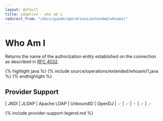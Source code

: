 ```yaml
---
layout: default
title: Ldaptive - who am i
redirect_from: "/docs/guide/operations/extended/whoami/"
---
```


# Who Am I

Returns the name of the authorization entity established on the connection as described in [RFC 4532](http://www.ietf.org/rfc/rfc4532.txt).

{% highlight java %}
{% include source/operations/extended/whoami/1.java %}
{% endhighlight %}

## Provider Support

| JNDI | JLDAP | Apache LDAP | UnboundID | OpenDJ
| <font color="#6aa84f">✓</font> | <font color="#6aa84f">✓</font> | <font color="#f1c232">✶</font> | <font color="#6aa84f">✓</font> | <font color="#6aa84f">✓</font>

{% include provider-support-legend.md %}

